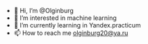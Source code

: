 - 👋 Hi, I’m @Olginburg
- 👀 I’m interested in machine learning
- 🌱 I’m currently learning in Yandex.practicum
- 📫 How to reach me olginburg20@ya.ru

<!---
Olginburg/Olginburg is a ✨ special ✨ repository because its `README.md` (this file) appears on your GitHub profile.
You can click the Preview link to take a look at your changes.
--->
  

